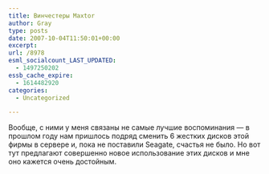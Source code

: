 ```yaml
---
title: Винчестеры Maxtor
author: Gray
type: posts
date: 2007-10-04T11:50:01+00:00
excerpt:
url: /8978
esml_socialcount_LAST_UPDATED:
  - 1497250202
essb_cache_expire:
  - 1614482920
categories:
  - Uncategorized

---
```








Вообще, с ними у меня связаны не самые лучшие воспоминания &#8212; в прошлом году нам пришлось подряд сменить 6 жестких дисков этой фирмы в сервере и, пока не поставили Seagate, счастья не было. Но вот тут предлагают совершенно новое использование этих дисков и мне оно кажется очень достойным.